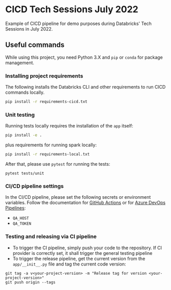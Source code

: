 # CICD Tech Sessions July 2022

Example of CICD pipeline for demo purposes during Databricks' Tech Sessions in July 2022.

## Useful commands

While using this project, you need Python 3.X and `pip` or `conda` for package management.

### Installing project requirements

The following installs the Databricks CLI and other requirements to run CICD commands locally.

```bash
pip install -r requirements-cicd.txt
```

### Unit testing

Running tests locally requires the installation of the `app` itself: 

```bash
pip install -e .
```
plus requirements for running spark locally:
```bash
pip install -r requirements-local.txt
```

After that, please use `pytest` for running the tests:
```
pytest tests/unit
```

### CI/CD pipeline settings

In the CI/CD pipeline, please set the following secrets or environment variables. 
Follow the documentation for [GitHub Actions](https://docs.github.com/en/actions/reference) or for 
[Azure DevOps Pipelines](https://docs.microsoft.com/en-us/azure/devops/pipelines/process/variables?view=azure-devops&tabs=yaml%2Cbatch):
- `QA_HOST`
- `QA_TOKEN`

### Testing and releasing via CI pipeline

- To trigger the CI pipeline, simply push your code to the repository. If CI provider is correctly set, 
it shall trigger the general testing pipeline
- To trigger the release pipeline, get the current version from the `app/__init__.py` file and tag 
the current code version:
```
git tag -a v<your-project-version> -m "Release tag for version <your-project-version>"
git push origin --tags
```

